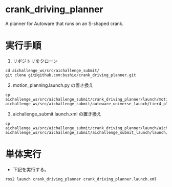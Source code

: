 # crank_driving_planner
A planner for Autoware that runs on an S-shaped crank.

# 実行手順
1. リポジトリをクローン
```
cd aichallenge_ws/src/aichallenge_submit/
git clone git@github.com:bushio/crank_driving_planner.git
```
2. motion_planning.launch.py の置き換え
```
cp aichallenge_ws/src/aichallenge_submit/crank_driving_planner/launch/motion_planning.launch.py aichallenge_ws/src/aichallenge_submit/autoware_universe_launch/tier4_planning_launch/launch/scenario_planning/lane_driving/motion_planning/
```
3. aichallenge_submit.launch.xml の置き換え
```
cp aichallenge_ws/src/aichallenge_submit/crank_driving_planner/launch/aichallenge_submit.launch.xml aichallenge_ws/src/aichallenge_submit/aichallenge_submit_launch/launch/
```

# 単体実行
- 下記を実行する。
```
ros2 launch crank_driving_planner crank_driving_planner.launch.xml
```